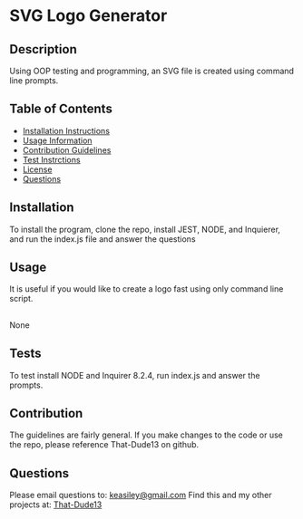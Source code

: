 
  # SVG Logo Generator
  

  ## Description 
  Using OOP testing and programming, an SVG file is created using command line prompts.  
  ## Table of Contents 
  - [Installation Instructions](#installation)
  - [Usage Information](#usage)
  - [Contribution Guidelines](#contributing)
  - [Test Instrctions](#tests)
  - [License](#license)
  - [Questions](#questions)
  
  ## Installation 
  To install the program, clone the repo, install JEST, NODE, and Inquierer, and run the index.js file and answer the questions
  ## Usage 
  It is useful if you would like to create a logo fast using only command line script. 
  ##
  None
  ## Tests 
  To test install NODE and Inquirer 8.2.4, run index.js and answer the prompts.
  ## Contribution 
  The guidelines are fairly general. If you make changes to the code or use the repo, please reference That-Dude13 on github.
  ## Questions 
  Please email questions to: keasiley@gmail.com
  Find this and my other projects at: [That-Dude13](https://www.github.com/That-Dude13)